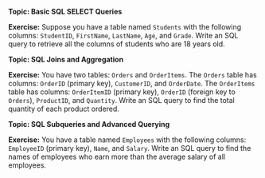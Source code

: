 

**Topic: Basic SQL SELECT Queries**

**Exercise:**
Suppose you have a table named `Students` with the following columns: `StudentID`, `FirstName`, `LastName`, `Age`, and `Grade`. Write an SQL query to retrieve all the columns of students who are 18 years old.



**Topic: SQL Joins and Aggregation**

**Exercise:**
You have two tables: `Orders` and `OrderItems`. The `Orders` table has columns: `OrderID` (primary key), `CustomerID`, and `OrderDate`. The `OrderItems` table has columns: `OrderItemID` (primary key), `OrderID` (foreign key to `Orders`), `ProductID`, and `Quantity`. Write an SQL query to find the total quantity of each product ordered.



**Topic: SQL Subqueries and Advanced Querying**

**Exercise:**
You have a table named `Employees` with the following columns: `EmployeeID` (primary key), `Name`, and `Salary`. Write an SQL query to find the names of employees who earn more than the average salary of all employees.


